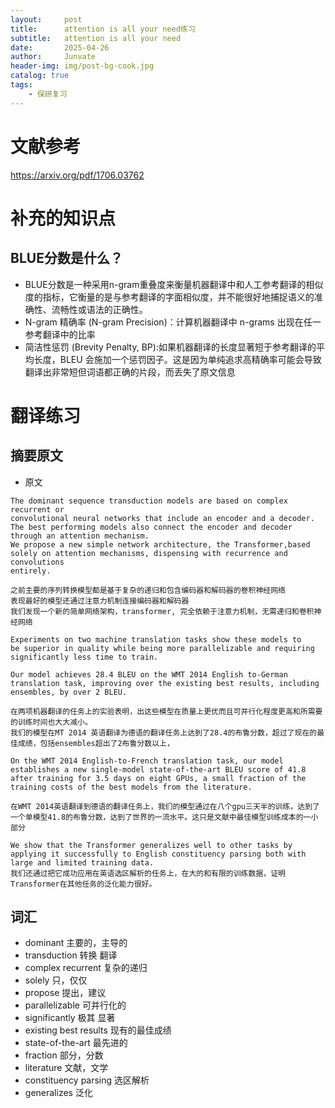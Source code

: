 ```yaml
---
layout:     post
title:      attention is all your need练习
subtitle:   attention is all your need
date:       2025-04-26
author:     Junvate
header-img: img/post-bg-cook.jpg
catalog: true
tags:
    - 保研复习
---
```

# 文献参考
https://arxiv.org/pdf/1706.03762

# 补充的知识点
## BLUE分数是什么？
- BLUE分数是一种采用n-gram重叠度来衡量机器翻译中和人工参考翻译的相似度的指标，它衡量的是与参考翻译的字面相似度，并不能很好地捕捉语义的准确性、流畅性或语法的正确性。
- N-gram 精确率 (N-gram Precision)：计算机器翻译中 n-grams 出现在任一参考翻译中的比率
- 简洁性惩罚 (Brevity Penalty, BP):如果机器翻译的长度显著短于参考翻译的平均长度，BLEU 会施加一个惩罚因子。这是因为单纯追求高精确率可能会导致翻译出非常短但词语都正确的片段，而丢失了原文信息




# 翻译练习
## 摘要原文


- 原文
```
The dominant sequence transduction models are based on complex recurrent or
convolutional neural networks that include an encoder and a decoder.   
The best performing models also connect the encoder and decoder through an attention mechanism.   
We propose a new simple network architecture, the Transformer,based solely on attention mechanisms, dispensing with recurrence and convolutions
entirely.    

之前主要的序列转换模型都是基于复杂的递归和包含编码器和解码器的卷积神经网络
表现最好的模型还通过注意力机制连接编码器和解码器  
我们发现一个新的简单网络架构，transformer, 完全依赖于注意力机制，无需递归和卷积神经网络

Experiments on two machine translation tasks show these models to
be superior in quality while being more parallelizable and requiring significantly less time to train. 

Our model achieves 28.4 BLEU on the WMT 2014 English to-German translation task, improving over the existing best results, including ensembles, by over 2 BLEU. 

在两项机器翻译的任务上的实验表明，出这些模型在质量上更优而且可并行化程度更高和所需要的训练时间也大大减小。
我们的模型在MT 2014 英语翻译为德语的翻译任务上达到了28.4的布鲁分数，超过了现在的最佳成绩，包括ensembles超出了2布鲁分数以上，

On the WMT 2014 English-to-French translation task, our model establishes a new single-model state-of-the-art BLEU score of 41.8 after training for 3.5 days on eight GPUs, a small fraction of the training costs of the best models from the literature. 

在WMT 2014英语翻译到德语的翻译任务上，我们的模型通过在八个gpu三天半的训练，达到了一个单模型41.8的布鲁分数，达到了世界的一流水平。这只是文献中最佳模型训练成本的一小部分

We show that the Transformer generalizes well to other tasks by applying it successfully to English constituency parsing both with large and limited training data.
我们还通过把它成功应用在英语选区解析的任务上，在大的和有限的训练数据，证明Transformer在其他任务的泛化能力很好。
```
## 词汇
- dominant 主要的，主导的
- transduction 转换 翻译
- complex recurrent 复杂的递归
- solely 只，仅仅
- propose 提出，建议
- parallelizable 可并行化的
- significantly 极其 显著
- existing best results 现有的最佳成绩
- state-of-the-art 最先进的
- fraction 部分，分数
- literature 文献，文学
- constituency parsing 选区解析
- generalizes 泛化
